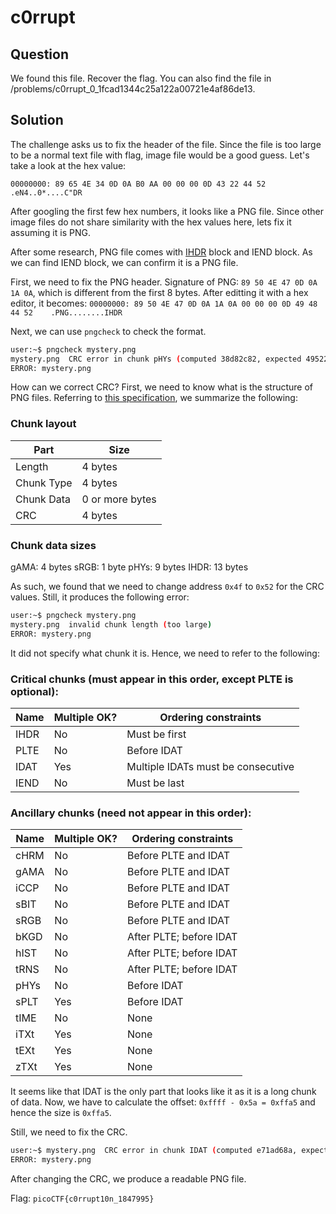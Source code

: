 # c0rrupt

## Question
We found this file. Recover the flag. You can also find the file in /problems/c0rrupt_0_1fcad1344c25a122a00721e4af86de13.

## Solution
The challenge asks us to fix the header of the file. Since the file is too large to be a normal text file with flag, image file would be a good guess. Let's take a look at the hex value:
```
00000000: 89 65 4E 34 0D 0A B0 AA 00 00 00 0D 43 22 44 52    .eN4..0*....C"DR
```

After googling the first few hex numbers, it looks like a PNG file. Since other image files do not share similarity with the hex values here, lets fix it assuming it is PNG.

After some research, PNG file comes with [IHDR](http://www.libpng.org/pub/png/spec/1.2/PNG-Chunks.html#C.IHDR) block and IEND block. As we can find IEND block, we can confirm it is a PNG file. 

First, we need to fix the PNG header. Signature of PNG: `89 50 4E 47 0D 0A 1A 0A`, which is different from the first 8 bytes. After editting it with a hex editor, it becomes: 
`00000000: 89 50 4E 47 0D 0A 1A 0A 00 00 00 0D 49 48 44 52    .PNG........IHDR`

Next, we can use `pngcheck` to check the format.
```bash
user:~$ pngcheck mystery.png
mystery.png  CRC error in chunk pHYs (computed 38d82c82, expected 495224f0)
ERROR: mystery.png
```

How can we correct CRC? First, we need to know what is the structure of PNG files. Referring to [this specification](http://www.libpng.org/pub/png/spec/1.2/PNG-Contents.html), we summarize the following:

### Chunk layout
| Part | Size |
| ---- | ---- |
| Length | 4 bytes |
| Chunk Type | 4 bytes |
| Chunk Data | 0 or more bytes |
| CRC | 4 bytes 

### Chunk data sizes
gAMA: 4 bytes
sRGB: 1 byte
pHYs: 9 bytes
IHDR: 13 bytes

As such, we found that we need to change address `0x4f` to `0x52` for the CRC values. Still, it produces the following error:
```bash
user:~$ pngcheck mystery.png
mystery.png  invalid chunk length (too large)
ERROR: mystery.png
```

It did not specify what chunk it is. Hence, we need to refer to the following:

### Critical chunks (must appear in this order, except PLTE is optional):
| Name | Multiple OK? | Ordering constraints |
| ---- | ------------ | -------------------- |        
| IHDR | No |     Must be first |
| PLTE | No |    Before IDAT |
| IDAT |  Yes |    Multiple IDATs must be consecutive |
| IEND |   No  |    Must be last |
   
### Ancillary chunks (need not appear in this order):
| Name | Multiple OK? | Ordering constraints |
| ---- | ------------ | -------------------- |  
| cHRM  |  No  |    Before PLTE and IDAT |
| gAMA  |  No  |   Before PLTE and IDAT |
| iCCP  | No   |  Before PLTE and IDAT |
| sBIT |   No  |    Before PLTE and IDAT |
| sRGB  |  No     | Before PLTE and IDAT |
| bKGD  |  No    |  After PLTE; before IDAT |
| hIST  |  No   |   After PLTE; before IDAT |
| tRNS  |  No   |   After PLTE; before IDAT |
| pHYs  |  No   |   Before IDAT |
| sPLT  |  Yes  |   Before IDAT |
| tIME  |  No   |   None |
| iTXt  |  Yes  |   None |
| tEXt  |  Yes  |   None |
| zTXt  |  Yes  |   None |

It seems like that IDAT is the only part that looks like it as it is a long chunk of data. Now, we have to calculate the offset: `0xffff - 0x5a = 0xffa5` and hence the size is `0xffa5`.

Still, we need to fix the CRC.
```bash
user:~$ mystery.png  CRC error in chunk IDAT (computed e71ad68a, expected 6927db59)
ERROR: mystery.png
```

After changing the CRC, we produce a readable PNG file.

Flag: `picoCTF{c0rrupt10n_1847995}`